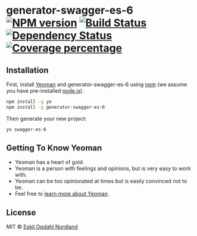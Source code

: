 # generator-swagger-es-6 [![NPM version][npm-image]][npm-url] [![Build Status][travis-image]][travis-url] [![Dependency Status][daviddm-image]][daviddm-url] [![Coverage percentage][coveralls-image]][coveralls-url]
> 

## Installation

First, install [Yeoman](http://yeoman.io) and generator-swagger-es-6 using [npm](https://www.npmjs.com/) (we assume you have pre-installed [node.js](https://nodejs.org/)).

```bash
npm install -g yo
npm install -g generator-swagger-es-6
```

Then generate your new project:

```bash
yo swagger-es-6
```

## Getting To Know Yeoman

 * Yeoman has a heart of gold.
 * Yeoman is a person with feelings and opinions, but is very easy to work with.
 * Yeoman can be too opinionated at times but is easily convinced not to be.
 * Feel free to [learn more about Yeoman](http://yeoman.io/).

## License

MIT © [Eskil Opdahl Nordland]()


[npm-image]: https://badge.fury.io/js/generator-swagger-es-6.svg
[npm-url]: https://npmjs.org/package/generator-swagger-es-6
[travis-image]: https://travis-ci.org/Eskalol/generator-swagger-es-6.svg?branch=master
[travis-url]: https://travis-ci.org/Eskalol/generator-swagger-es-6
[daviddm-image]: https://david-dm.org/Eskalol/generator-swagger-es-6.svg?theme=shields.io
[daviddm-url]: https://david-dm.org/Eskalol/generator-swagger-es-6
[coveralls-image]: https://coveralls.io/repos/Eskalol/generator-swagger-es-6/badge.svg
[coveralls-url]: https://coveralls.io/r/Eskalol/generator-swagger-es-6
